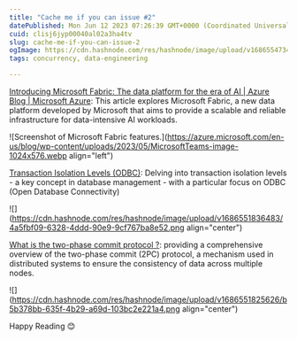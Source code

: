 ```yaml
---
title: "Cache me if you can issue #2"
datePublished: Mon Jun 12 2023 07:26:39 GMT+0000 (Coordinated Universal Time)
cuid: clisj6jyp00040al02a3ha4tv
slug: cache-me-if-you-can-issue-2
ogImage: https://cdn.hashnode.com/res/hashnode/image/upload/v1686554734286/2f60f910-3119-4db2-a95d-a334e8078164.jpeg
tags: concurrency, data-engineering

---
```


[Introducing Microsoft Fabric: The data platform for the era of AI | Azure Blog | Microsoft Azure](https://azure.microsoft.com/en-us/blog/introducing-microsoft-fabric-data-analytics-for-the-era-of-ai/): This article explores Microsoft Fabric, a new data platform developed by Microsoft that aims to provide a scalable and reliable infrastructure for data-intensive AI workloads.

![Screenshot of Microsoft Fabric features.](https://azure.microsoft.com/en-us/blog/wp-content/uploads/2023/05/MicrosoftTeams-image-1024x576.webp align="left")

[Transaction Isolation Levels (ODBC)](https://learn.microsoft.com/en-us/sql/odbc/reference/develop-app/transaction-isolation-levels?view=sql-server-ver16): Delving into transaction isolation levels - a key concept in database management - with a particular focus on ODBC (Open Database Connectivity)

![](https://cdn.hashnode.com/res/hashnode/image/upload/v1686551836483/4a5fbf09-6328-4ddd-90e9-9cf767ba8e52.png align="center")

[What is the two-phase commit protocol ?](https://www.educative.io/answers/what-is-the-two-phase-commit-protocol): providing a comprehensive overview of the two-phase commit (2PC) protocol, a mechanism used in distributed systems to ensure the consistency of data across multiple nodes.

![](https://cdn.hashnode.com/res/hashnode/image/upload/v1686551825626/b5b378bb-635f-4b29-a69d-103bc2e221a4.png align="center")

Happy Reading 😊